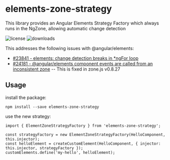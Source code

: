 # elements-zone-strategy

This library provides an Angular Elements Strategy Factory which always runs in the NgZone, allowing automatic change detection

![license](https://img.shields.io/npm/l/elements-zone-strategy.svg)   ![downloads](https://img.shields.io/npm/dt/elements-zone-strategy.svg) 

This addresses the following issues with @angular/elements:
* [#23841 - elements: change detection breaks in *ngFor loop](https://github.com/angular/angular/issues/23841)
* [#24181 - @angular/elements component events are called from an inconsistent zone](https://github.com/angular/angular/issues/24181) -- This is fixed in zone.js v0.8.27


## Usage

install the package: 

    npm install --save elements-zone-strategy

use the new strategy:

    import { ElementZoneStrategyFactory } from 'elements-zone-strategy';

    const strategyFactory = new ElementZoneStrategyFactory(HelloComponent, this.injector);
    const helloElement = createCustomElement(HelloComponent, { injector: this.injector, strategyFactory });
    customElements.define('my-hello', helloElement);

